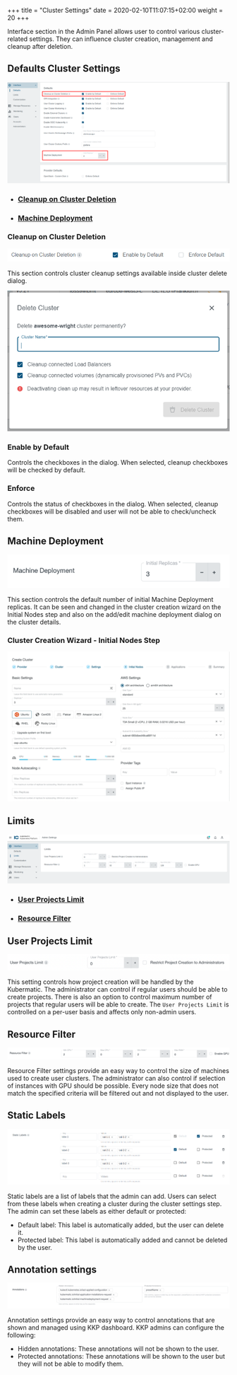 +++
title = "Cluster Settings"
date = 2020-02-10T11:07:15+02:00
weight = 20
+++

Interface section in the Admin Panel allows user to control various cluster-related settings. They
can influence cluster creation, management and cleanup after deletion.

## Defaults Cluster Settings

![Defaults cluster settings](images/defaults-cluster-settings.png?classes=shadow,border)

- ### [Cleanup on Cluster Deletion](#cleanup-on-cluster-deletion)

- ### [Machine Deployment](#machine-deployment)

### Cleanup on Cluster Deletion

![Cleanup on cluster deletion](images/cleanup-on-cluster-deletion.png?classes=shadow,border)

This section controls cluster cleanup settings available inside cluster delete dialog.

![Cluster delete dialog](images/delete-cluster-dialog.png?classes=shadow,border)

### Enable by Default

Controls the checkboxes in the dialog. When selected, cleanup checkboxes will be checked by default.

### Enforce

Controls the status of checkboxes in the dialog. When selected, cleanup checkboxes will be disabled and user will not
be able to check/uncheck them.

## Machine Deployment

![Machine deployment](images/machine-deployment.png?classes=shadow,border)

This section controls the default number of initial Machine Deployment replicas. It can be seen and changed
in the cluster creation wizard on the Initial Nodes step and also on the add/edit machine deployment dialog on
the cluster details.

### Cluster Creation Wizard - Initial Nodes Step

![Cluster creation wizard initial nodes step](images/wizard-initial-nodes-step.png?classes=shadow,border)

## Limits

![Interface limits](images/interface-limits.png?classes=shadow,border)

- ### [User Projects Limit](#user-projects-limit)

- ### [Resource Filter](#resource-filter)

## User Projects Limit

![User projects limit](images/user-projects-limit.png?classes=shadow,border)

This setting controls how project creation will be handled by the Kubermatic. The administrator can control
if regular users should be able to create projects. There is also an option to control maximum number of projects
that regular users will be able to create. The `User Projects Limit` is controlled on a per-user basis and affects
only non-admin users.

## Resource Filter

![Resource filter](images/resource-filter.png?classes=shadow,border)

Resource Filter settings provide an easy way to control the size of machines used to create user clusters. The administrator
can also control if selection of instances with GPU should be possible. Every node size that does not match the
specified criteria will be filtered out and not displayed to the user.

## Static Labels

![Static labels](images/statiic-labels.png?classes=shadow,border)

Static labels are a list of labels that the admin can add. Users can select from these labels when creating a cluster during the cluster settings step.
The admin can set these labels as either default or protected:

- Default label: This label is automatically added, but the user can delete it.
- Protected label: This label is automatically added and cannot be deleted by the user. 

## Annotation settings

![Annotation settings](images/annotation-settings.png?classes=shadow,border)

Annotation settings provide an easy way to control annotations that are shown and managed using KKP dashboard. KKP admins can configure the following:

- Hidden annotations: These annotations will not be shown to the user.
- Protected annotations: These annotations will be shown to the user but they will not be able to modify them.
